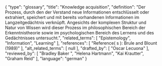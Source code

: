 {
    "type": "glossary",
    "title": "Knowledge acquisition",
    "definition": "Der Prozess, durch den der Verstand neue Informationen entschlüsselt oder extrahiert, speichert und mit bereits vorhandenen Informationen im Langzeitgedächtnis verknüpft. Angesichts der komplexen Struktur und Natur von Wissen wird dieser Prozess im philosophischen Bereich der Erkenntnistheorie sowie im psychologischen Bereich des Lernens und des Gedächtnisses untersucht.",
    "related_terms": [
        "Epistemology",
        "Information",
        "Learning"
    ],
    "references": [
        "Reference( s ):  Brule and Blount (1989)"
    ],
    "alt_related_terms": [
        null
    ],
    "drafted_by": [
        "Oscar Lecuona"
    ],
    "reviewed_by": [
        "Bradley Baker ",
        "Helena Hartmann",
        "Kai Krautter",
        "Graham Reid"
    ],
    "language": "german"
}
